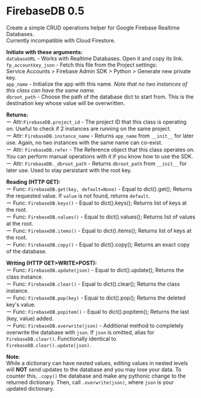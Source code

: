 # FirebaseDB 0.5
Create a simple CRUD operations helper for Google Firebase Realtime Databases. \
Currently incompatible with Cloud Firestore. 

**Initiate with these arguments:** \
`databaseURL` - Works with Realtime Databases. Open it and copy its link. \
`fp_accountkey_json` - Fetch this file from the Project settings: \
    Service Accounts > Firebase Admin SDK > Python > Generate new private key. \
`app_name` - Initialize the app with this name. *Note that no two instances of this class can have the same name.* \
`dbroot_path` - Choose the path of the database dict to start from. This is the destination key whose value will be overwritten. 

**Returns:** \
ー Attr:`FirebaseDB.project_id` - The project ID that this class is operating on. Useful to check if 2 instances are running on the same project. \
ー Attr: `FirebaseDB.instance_name` - Returns `app_name` from `__init__` for later use. Again, no two instances with the same name can co-exist. \
ー Attr: `FirebaseDB.refer` - The Reference object that this class operates on. You can perform manual operations with it if you know how to use the SDK. \
ー Attr: `FirebaseDB._dbroot_path` - Returns `dbroot_path` from `__init__` for later use. Used to stay persistant with the root key. 

**Reading (HTTP GET):** \
ー Func: `FirebaseDB.get(key, default=None)` - Equal to dict().get(); Returns the requested value. If `value` is not found, returns `default`. \
ー Func: `FirebaseDB.keys()` - Equal to dict().keys(); Returns list of keys at the root. \
ー Func: `FirebaseDB.values()` - Equal to dict().values(); Returns list of values at the root. \
ー Func: `FirebaseDB.items()` - Equal to dict().items(); Returns list of keys at the root. \
ー Func: `FirebaseDB.copy()` - Equal to dict().copy(); Returns an exact copy of the database. 

**Writing (HTTP GET>WRITE>POST):** \
ー Func: `FirebaseDB.update(json)` - Equal to dict().update(); Returns the class instance. \
ー Func: `FirebaseDB.clear()` - Equal to dict().clear(); Returns the class instance. \
ー Func: `FirebaseDB.pop(key)` - Equal to dict().pop(); Returns the deleted key's value. \
ー Func: `FirebaseDB.popitem()` - Equal to dict().popitem(); Returns the last (key, value) added. \
ー Func: `FirebaseDB.overwrite(json)` - Additional method to completely overwrite the database with `json`. 
    If `json` is omitted, alias for `FirebaseDB.clear()`.
    Functionally identical to `FirebaseDB.clear().update(json)`. 

**Note**: \
While a dictionary can have nested values, editing values in nested levels will **NOT** 
    send updates to the database and you may lose your data. To counter this, `.copy()` the database and 
    make any pythonic change to the returned dictionary. Then, call `.overwrite(json)`, where `json` is your
    updated dictionary.
